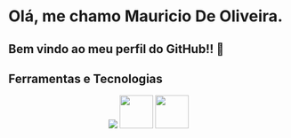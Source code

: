 # Olá, me chamo Mauricio De Oliveira. 
## Bem vindo ao meu perfil do GitHub!! 👋

            
            

            
  <h2 align="left">
  Ferramentas e Tecnologias
</h1> 


<p align="center">
            <img src="https://img.shields.io/c/v1?style=plastic&logo=Clabel=C&message=LANGUAGE&color=lightgrey"/> 
            <img src="https://cdn.jsdelivr.net/gh/devicons/devicon/icons/linux/linux-original.svg"width=60 />          
            <img src="https://cdn.jsdelivr.net/gh/devicons/devicon/icons/git/git-plain-wordmark.svg"width=60 />            
            
          
 </p> 
 <br>
<h2>        
          
          

<!--
**OliverM1981/OliverM1981** is a ✨ _special_ ✨ repository because its `README.md` (this file) appears on your GitHub profile.

Here are some ideas to get you started:

- 🔭 I’m currently working on ...
- 🌱 I’m currently learning ...
- 👯 I’m looking to collaborate on ...
- 🤔 I’m looking for help with ...
- 💬 Ask me about ...
- 📫 How to reach me: ...
- 😄 Pronouns: ...
- ⚡ Fun fact: ...
-->
